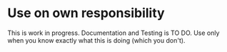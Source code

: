 # Use on own responsibility
This is work in progress. Documentation and Testing is TO DO.
Use only when you know exactly what this is doing (which you don't). 